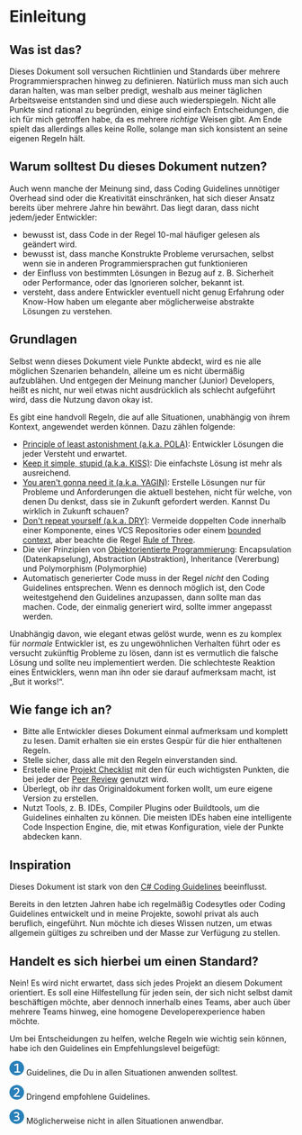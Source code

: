 # Einleitung

## Was ist das?
Dieses Dokument soll versuchen Richtlinien und Standards über mehrere
Programmiersprachen hinweg zu definieren. Natürlich muss man sich auch daran
halten, was man selber predigt, weshalb aus meiner täglichen Arbeitsweise
entstanden sind und diese auch wiederspiegeln. Nicht alle Punkte sind rational
zu begründen, einige sind einfach Entscheidungen, die ich für mich getroffen
habe, da es mehrere _richtige_ Weisen gibt. Am Ende spielt das allerdings
alles keine Rolle, solange man sich konsistent an seine eigenen Regeln hält.

## Warum solltest Du dieses Dokument nutzen?

Auch wenn manche der Meinung sind, dass Coding Guidelines unnötiger Overhead
sind oder die Kreativität einschränken, hat sich dieser Ansatz bereits über
mehrere Jahre hin bewährt. Das liegt daran, dass nicht jedem/jeder Entwickler:

- bewusst ist, dass Code in der Regel 10-mal häufiger gelesen als geändert wird.
- bewusst ist, dass manche Konstrukte Probleme verursachen, selbst wenn sie
  in anderen Programmiersprachen gut funktionieren
- der Einfluss von bestimmten Lösungen in Bezug auf z. B. Sicherheit oder
  Performance, oder das Ignorieren solcher, bekannt ist.
- versteht, dass andere Entwickler eventuell nicht genug Erfahrung oder
  Know-How haben um elegante aber möglicherweise abstrakte Lösungen zu
  verstehen.

## Grundlagen
Selbst wenn dieses Dokument viele Punkte abdeckt, wird es nie alle möglichen
Szenarien behandeln, alleine um es nicht übermäßig aufzublähen. Und entgegen
der Meinung mancher (Junior) Developers, heißt es nicht, nur weil etwas nicht
ausdrücklich als schlecht aufgeführt wird, dass die Nutzung davon okay ist.

Es gibt eine handvoll Regeln, die auf alle Situationen, unabhängig von ihrem
Kontext, angewendet werden können. Dazu zählen folgende:

- [Principle of least astonishment (a.k.a. POLA)][pola]: Entwickler Lösungen die
  jeder Versteht und erwartet.
- [Keep it simple, stupid (a.k.a. KISS)][kiss]: Die einfachste Lösung ist mehr
  als ausreichend.
- [You aren't gonna need it (a.k.a. YAGIN)][yagin]: Erstelle Lösungen nur für
  Probleme und Anforderungen die aktuell bestehen, nicht für welche, von denen
  Du denkst, dass sie in Zukunft gefordert werden. Kannst Du wirklich in Zukunft
  schauen?
- [Don't repeat yourself (a.k.a. DRY)][dry]: Vermeide doppelten Code innerhalb
  einer Komponente, eines VCS Repositories oder einem
  [bounded context][bounded-context], aber beachte die Regel
  [Rule of Three][rule-of-three].
- Die vier Prinzipien von [Objektorientierte Programmierung][oop]: Encapsulation
  (Datenkapselung), Abstraction (Abstraktion), Inheritance (Vererbung) und
  Polymorphism (Polymorphie)
- Automatisch generierter Code muss in der Regel _nicht_ den Coding Guidelines
  entsprechen. Wenn es dennoch möglich ist, den Code weitestgehend den
  Guidelines anzupassen, dann sollte man das machen. Code, der einmalig
  generiert wird, sollte immer angepasst werden.
  
Unabhängig davon, wie elegant etwas gelöst wurde, wenn es zu komplex für
_normale_ Entwickler ist, es zu ungewöhnlichen Verhalten führt oder es versucht
zukünftig Probleme zu lösen, dann ist es vermutlich die falsche Lösung und
sollte neu implementiert werden. Die schlechteste Reaktion eines Entwicklers,
wenn man ihn oder sie darauf aufmerksam macht, ist „But it works!“.

## Wie fange ich an?
- Bitte alle Entwickler dieses Dokument einmal aufmerksam und komplett zu lesen.
  Damit erhalten sie ein erstes Gespür für die hier enthaltenen Regeln.
- Stelle sicher, dass alle mit den Regeln einverstanden sind.
- Erstelle eine [Projekt Checklist][project-checklist] mit den für euch
  wichtigsten Punkten, die bei jeder der [Peer Review][peer-review] genutzt wird.
- Überlegt, ob ihr das Originaldokument forken wollt, um eure eigene Version
  zu erstellen.
- Nutzt Tools, z. B. IDEs, Compiler Plugins oder Buildtools, um die
  Guidelines einhalten zu können. Die meisten IDEs haben eine intelligente
  Code Inspection Engine, die, mit etwas Konfiguration,
  viele der Punkte abdecken kann.

## Inspiration
Dieses Dokument ist stark von den
[C# Coding Guidelines][csharp-coding-guidelines] beeinflusst.

Bereits in den letzten Jahren habe ich regelmäßig Codesytles oder Coding
Guidelines entwickelt und in meine Projekte, sowohl privat als auch beruflich,
eingeführt. Nun möchte ich dieses Wissen nutzen, um etwas allgemein gültiges
zu schreiben und der Masse zur Verfügung zu stellen.

## Handelt es sich hierbei um einen Standard?
Nein! Es wird nicht erwartet, dass sich jedes Projekt an diesem Dokument
orientiert. Es soll eine Hilfestellung für jeden sein, der sich nicht selbst
damit beschäftigen möchte, aber dennoch innerhalb eines Teams, aber auch
über mehrere Teams hinweg, eine homogene Developerexperience haben möchte.

Um bei Entscheidungen zu helfen, welche Regeln wie wichtig sein können, habe ich
den Guidelines ein Empfehlungslevel beigefügt:

<img src="/img/1.png" alt="recommendation level 1" /> Guidelines, die Du in
allen Situationen anwenden solltest.

<img src="/img/2.png" alt="recommendation level 2" /> Dringend empfohlene
Guidelines.

<img src="/img/3.png" alt="recommendation level 1" /> Möglicherweise nicht in
allen Situationen anwendbar.


[pola]: https://en.wikipedia.org/wiki/Principle_of_least_astonishment
[kiss]: https://en.wikipedia.org/wiki/KISS_principle
[yagin]: https://en.wikipedia.org/wiki/You_aren%27t_gonna_need_it
[dry]: https://en.wikipedia.org/wiki/Don%27t_repeat_yourself
[rule-of-three]: https://lostechies.com/derickbailey/2012/10/31/abstraction-the-rule-of-three/
[bounded-context]: https://martinfowler.com/bliki/BoundedContext.html
[oop]: https://en.wikipedia.org/wiki/Object-oriented_programming
[project-checklist]: https://www.continuousimprover.com/2010/03/alm-practices-5-checklists.html
[peer-review]: https://www.continuousimprover.com/2010/02/tfs-development-practices-part-2-peer.html
[csharp-coding-guidelines]: https://csharpcodingguidelines.com/

